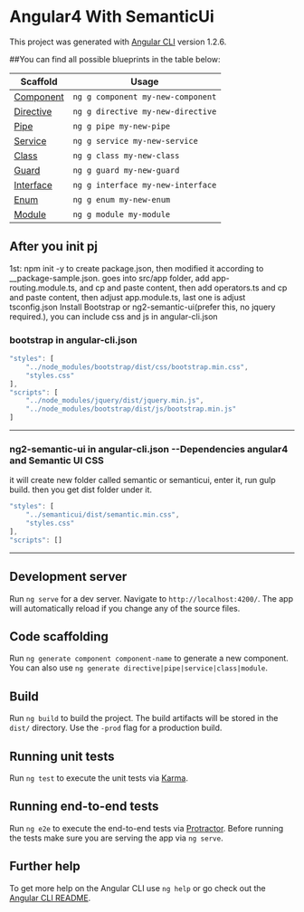 # Angular4 With SemanticUi

This project was generated with [Angular CLI](https://github.com/angular/angular-cli) version 1.2.6.

##You can find all possible blueprints in the table below:

Scaffold  | Usage
---       | ---
[Component](https://github.com/angular/angular-cli/wiki/generate-component) | `ng g component my-new-component`
[Directive](https://github.com/angular/angular-cli/wiki/generate-directive) | `ng g directive my-new-directive`
[Pipe](https://github.com/angular/angular-cli/wiki/generate-pipe)           | `ng g pipe my-new-pipe`
[Service](https://github.com/angular/angular-cli/wiki/generate-service)     | `ng g service my-new-service`
[Class](https://github.com/angular/angular-cli/wiki/generate-class)         | `ng g class my-new-class`
[Guard](https://github.com/angular/angular-cli/wiki/generate-guard)         | `ng g guard my-new-guard`
[Interface](https://github.com/angular/angular-cli/wiki/generate-interface) | `ng g interface my-new-interface`
[Enum](https://github.com/angular/angular-cli/wiki/generate-enum)           | `ng g enum my-new-enum`
[Module](https://github.com/angular/angular-cli/wiki/generate-module)       | `ng g module my-module`

## After you init pj
1st: npm init -y to create package.json, then modified it according to __package-sample.json. goes into src/app folder, add app-routing.module.ts, and cp and paste content, then add operators.ts and cp and paste content, then adjust app.module.ts, last one is adjust tsconfig.json
Install Bootstrap or ng2-semantic-ui(prefer this, no jquery required.), you can include css and js in angular-cli.json
### bootstrap in angular-cli.json
```javascript
"styles": [
    "../node_modules/bootstrap/dist/css/bootstrap.min.css",
    "styles.css"
],
"scripts": [
    "../node_modules/jquery/dist/jquery.min.js",
    "../node_modules/bootstrap/dist/js/bootstrap.min.js"
]
```
---
### ng2-semantic-ui in angular-cli.json --Dependencies angular4 and Semantic UI CSS
it will create new folder called semantic or semanticui, enter it, run gulp build. then you get dist folder under it.
```javascript
"styles": [
    "../semanticui/dist/semantic.min.css",
    "styles.css"
],
"scripts": []
```
---

## Development server

Run `ng serve` for a dev server. Navigate to `http://localhost:4200/`. The app will automatically reload if you change any of the source files.

## Code scaffolding

Run `ng generate component component-name` to generate a new component. You can also use `ng generate directive|pipe|service|class|module`.

## Build

Run `ng build` to build the project. The build artifacts will be stored in the `dist/` directory. Use the `-prod` flag for a production build.

## Running unit tests

Run `ng test` to execute the unit tests via [Karma](https://karma-runner.github.io).

## Running end-to-end tests

Run `ng e2e` to execute the end-to-end tests via [Protractor](http://www.protractortest.org/).
Before running the tests make sure you are serving the app via `ng serve`.

## Further help

To get more help on the Angular CLI use `ng help` or go check out the [Angular CLI README](https://github.com/angular/angular-cli/blob/master/README.md).

